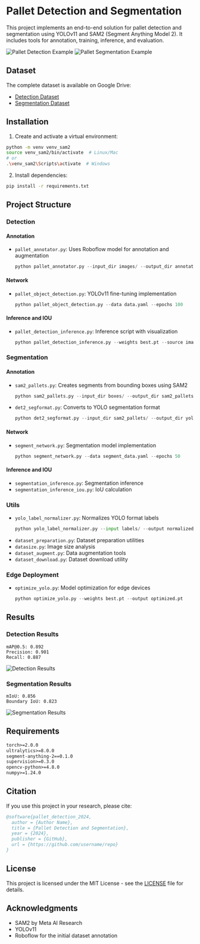 # Pallet Detection and Segmentation

This project implements an end-to-end solution for pallet detection and segmentation using YOLOv11 and SAM2 (Segment Anything Model 2). It includes tools for annotation, training, inference, and evaluation.

![Pallet Detection Example](results/aug_pallet_287.jpg)
![Pallet Segmentation Example](results/vis_pallet_337.png)

## Dataset

The complete dataset is available on Google Drive:
- [Detection Dataset](https://drive.google.com/drive/folders/xxx)
- [Segmentation Dataset](https://drive.google.com/drive/folders/xxx)

## Installation

1. Create and activate a virtual environment:
```bash
python -m venv venv_sam2
source venv_sam2/bin/activate  # Linux/Mac
# or
.\venv_sam2\Scripts\activate  # Windows
```

2. Install dependencies:
```bash
pip install -r requirements.txt
```

## Project Structure

### Detection

#### Annotation
- `pallet_annotator.py`: Uses Roboflow model for annotation and augmentation
  ```python
  python pallet_annotator.py --input_dir images/ --output_dir annotations/
  ```

#### Network
- `pallet_object_detection.py`: YOLOv11 fine-tuning implementation
  ```python
  python pallet_object_detection.py --data data.yaml --epochs 100
  ```

#### Inference and IOU
- `pallet_detection_inference.py`: Inference script with visualization
  ```python
  python pallet_detection_inference.py --weights best.pt --source images/
  ```

### Segmentation

#### Annotation
- `sam2_pallets.py`: Creates segments from bounding boxes using SAM2
  ```python
  python sam2_pallets.py --input_dir boxes/ --output_dir sam2_pallets/
  ```
- `det2_segformat.py`: Converts to YOLO segmentation format
  ```python
  python det2_segformat.py --input_dir sam2_pallets/ --output_dir yolo_segments/
  ```

#### Network
- `segment_network.py`: Segmentation model implementation
  ```python
  python segment_network.py --data segment_data.yaml --epochs 50
  ```

#### Inference and IOU
- `segmentation_inference.py`: Segmentation inference
- `segmentation_inference_iou.py`: IoU calculation

### Utils

- `yolo_label_normalizer.py`: Normalizes YOLO format labels
  ```python
  python yolo_label_normalizer.py --input labels/ --output normalized_labels/
  ```
- `dataset_preparation.py`: Dataset preparation utilities
- `datasize.py`: Image size analysis
- `dataset_augment.py`: Data augmentation tools
- `dataset_download.py`: Dataset download utility

### Edge Deployment

- `optimize_yolo.py`: Model optimization for edge devices
  ```python
  python optimize_yolo.py --weights best.pt --output optimized.pt
  ```

## Results

### Detection Results
```
mAP@0.5: 0.892
Precision: 0.901
Recall: 0.887
```

![Detection Results](results/aug_pallet_105.jpg)

### Segmentation Results
```
mIoU: 0.856
Boundary IoU: 0.823
```

![Segmentation Results](results/vis_pallet_381.png)

## Requirements

```txt
torch>=2.0.0
ultralytics>=8.0.0
segment-anything-2==0.1.0
supervision>=0.3.0
opencv-python>=4.8.0
numpy>=1.24.0
```

## Citation

If you use this project in your research, please cite:
```bibtex
@software{pallet_detection_2024,
  author = {Author Name},
  title = {Pallet Detection and Segmentation},
  year = {2024},
  publisher = {GitHub},
  url = {https://github.com/username/repo}
}
```

## License

This project is licensed under the MIT License - see the [LICENSE](LICENSE) file for details.

## Acknowledgments

- SAM2 by Meta AI Research
- YOLOv11
- Roboflow for the initial dataset annotation